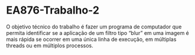 # EA876-Trabalho-2

O objetivo técnico do trabalho é fazer um programa de computador que permita
identificar se a aplicação de um filtro tipo “blur” em uma imagem é mais rápida se
ocorrer em uma única linha de execução, em múltiplas threads ou em múltiplos
processos.
